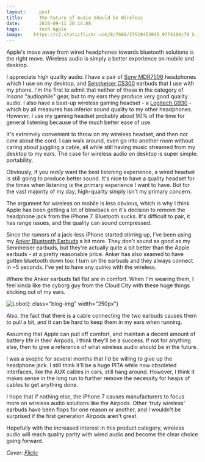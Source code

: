 ```yaml
---
layout:     post
title:      The Future of Audio Should be Wireless
date:       2016-09-11 20:14:08
tags:       tech Apple
image: 	  https://c2.staticflickr.com/8/7688/27519453045_97f4196c70_k.jpg
---
```


Apple's move away from wired headphones towards bluetooth solutions is the right move. Wireless audio is simply a better experience on mobile and desktop.<!--break-->

I appreciate high quality audio. I have a pair of [Sony MDR7506](https://www.amazon.com/Sony-MDR7506-Professional-Diaphragm-Headphone/dp/B000AJIF4E) headphones which I use on my desktop, and [Sennheiser CS300](https://www.amazon.com/Sennheiser-II-Precision-Enhanced-Earbuds/dp/B001EZYMF4) earbuds that I use with my phone. I'm the first to admit that neither of these in the category of *insane* "audiophile" gear, but to my ears they produce very good quality audio. I also have a beat-up wireless gaming headset - a [Logitech G930](https://www.amazon.com/Logitech-Wireless-Surround-Headphones-Microphone/dp/B003VANOFY) - which by all measures has inferior sound quality to my other headphones. However, I use my gaming headset probably about 90% of the time for general listening because of the much better ease of use.

It's extremely convenient to throw on my wireless headset, and then *not care* about the cord. I can walk around, even go into another room without caring about juggling a cable, all while still having music streamed from my desktop to my ears. The case for wireless audio on desktop is super simple: portability.

Obviously, if you *really* want the best listening experience, a wired headset is still going to produce better sound. It's nice to have a quality headset for the times when listening *is* the primary experience I want to have. But for the vast majority of my day, high-quality simply isn't my primary concern.

The argument for wireless on mobile is less obvious, which is why I think Apple has been getting a lot of blowback on it's decision to remove the headphone jack from the iPhone 7. Bluetooth sucks. It's difficult to pair, it has range issues, and the quality can sound compressed.

Since the rumors of a jack-less iPhone started stirring up, I've been using my [Anker Bluetooth Earbuds](https://www.amazon.com/Anker-SoundBuds-Headphones-Cancellation-Sweatproof/dp/B016Y8XJCW) a bit more. They don't sound as good as my Sennheiser earbuds, but they're actually quite a bit better than the Apple earbuds - at a pretty reasonable price. Anker has also seamed to have gotten bluetooth down too: I turn on the earbuds and they always connect in ~5 seconds. I've yet to have any quirks with the wireless.

Where the Anker earbuds fall flat are in comfort. When I'm wearing them, I feel kinda like the cyborg guy from the Cloud City with these huge things sticking out of my ears.

![Lobot](http://vignette2.wikia.nocookie.net/starwars/images/9/96/SWE_Lobot.jpg/revision/latest/scale-to-width-down/499?cb=20160123060717){: class="blog-img" width="250px"}

Also, the fact that there is a cable connecting the two earbuds causes them to pull a bit, and it can be hard to keep them in my ears when running.

Assuming that Apple can pull off comfort, and maintain a decent amount of battery life in their Airpods, I think they'll be a success. If not for anything else, then to give a reference of what wireless audio *should* be in the future.

I was a skeptic for several months that I'd be willing to give up the headphone jack. I still think it'll be a huge PITA while now obsoleted interfaces, like the AUX cables in cars, still hang around. However, I think it makes sense in the long run to further remove the necessity for heaps of cables to get anything done.

I hope that if nothing else, the iPhone 7 causes manufacturers to focus more on wireless audio solutions like the Airpods. Other 'truly wireless' earbuds have been flops for one reason or another, and I wouldn't be surprised if the first generation Airpods aren't great. 

Hopefully with the increased interest in this product category, wireless audio will reach quality parity with wired audio and become the clear choice going forward. 

*Cover: [Flickr](https://c2.staticflickr.com/8/7688/27519453045_97f4196c70_k.jpg)*
